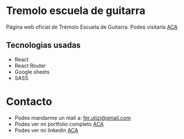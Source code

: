 # Tremolo escuela de guitarra

Página web oficial de Trémolo Escuela de Guitarra. Podes visitarla [ACA](https://ferutizi.github.io/)

## Tecnologias usadas

- React
- React Router
- Google sheets
- SASS

# Contacto

- Podes mandarme un mail a: fer.utizi@gmail.com
- Podes ver mi portfolio completo [ACA](https://ferutizi.github.io/Portfolio/)
- Podes ver mi linkedin [ACA](https://www.linkedin.com/in/fernando-utizi-2a72a3233/)

